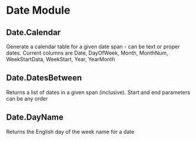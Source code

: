 # Date Module

## Date.Calendar
Generate a calendar table for a given date span - can be text or proper dates. Current columns are Date, DayOfWeek, Month, MonthNum, WeekStartData, WeekStart, Year, YearMonth
## Date.DatesBetween
Returns a list of dates in a given span (inclusive). Start and end parameters can be any order
## Date.DayName
Returns the English day of the week name for a date
